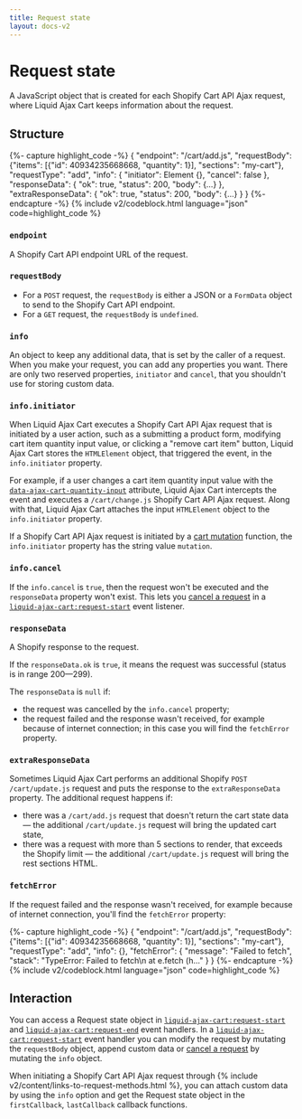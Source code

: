```yaml
---
title: Request state
layout: docs-v2
---
```


# Request state
<p class="lead">
A JavaScript object that is created for each Shopify Cart API Ajax request, 
where Liquid Ajax Cart keeps information about the request.
</p>

## Structure

{%- capture highlight_code -%}
{
  "endpoint": "/cart/add.js",
  "requestBody": {"items": [{"id": 40934235668668, "quantity": 1}], "sections": "my-cart"},
  "requestType": "add",
  "info": {
    "initiator": Element {},
    "cancel": false
  },
  "responseData": {
    "ok": true,
    "status": 200,
    "body": {…}
  },
  "extraResponseData": {
    "ok": true,
    "status": 200,
    "body": {…}
  }
}
{%- endcapture -%}
{% include v2/codeblock.html language="json" code=highlight_code %}

### `endpoint`
A Shopify Cart API endpoint URL of the request.

### `requestBody`
* For a `POST` request, the `requestBody` is either a JSON or a `FormData` object to send to the Shopify Cart API endpoint.
* For a `GET` request, the `requestBody` is `undefined`.

### `info`
An object to keep any additional data, that is set by the caller of a request. 
When you make your request, you can add any properties you want.
There are only two reserved properties, `initiator` and `cancel`, 
that you shouldn't use for storing custom data.

### `info.initiator`
When Liquid Ajax Cart executes a Shopify Cart API Ajax request that is initiated by a user action, 
such as a submitting a product form, modifying cart item quantity input value, or clicking a "remove cart item" button,
Liquid Ajax Cart stores the `HTMLElement` object, that triggered the event, in the `info.initiator` property.

For example, if a user changes a cart item quantity input value with the [`data-ajax-cart-quantity-input`](/v2/data-ajax-cart-quantity-input/) attribute,
Liquid Ajax Cart intercepts the event and executes a `/cart/change.js` Shopify Cart API Ajax request. 
Along with that, Liquid Ajax Cart attaches the input `HTMLElement` object to the `info.initiator` property.

If a Shopify Cart API Ajax request is initiated by a [cart mutation](/v2/cart-mutations/) function,
the `info.initiator` property has the string value `mutation`.

### `info.cancel`
If the `info.cancel` is `true`, then the request won't be executed and the `responseData` property won't exist.
This lets you [cancel a request](/v2/event-request-start/#cancel-a-request) 
in a [`liquid-ajax-cart:request-start`](/v2/event-request-start/) event listener.

### `responseData`
A Shopify response to the request. 

If the `responseData.ok` is `true`, it means the request was successful (status is in range 200—299).

The `responseData` is `null` if:
* the request was cancelled by the `info.cancel` property;
* the request failed and the response wasn't received, for example because of internet connection; in this case you will find the `fetchError` property.

### `extraResponseData`
Sometimes Liquid Ajax Cart performs an additional Shopify `POST /cart/update.js` request and puts the response to the `extraResponseData` property. 
The additional request happens if:
* there was a `/cart/add.js` request that doesn't return the cart state data — the additional `/cart/update.js` request will bring the updated cart state,
* there was a request with more than 5 sections to render, that exceeds the Shopify limit — the additional `/cart/update.js` request will bring the rest sections HTML.

### `fetchError`
If the request failed and the response wasn't received, for example because of internet connection, you'll find the `fetchError` property:

{%- capture highlight_code -%}
{
  "endpoint": "/cart/add.js",
  "requestBody": {"items": [{"id": 40934235668668, "quantity": 1}], "sections": "my-cart"},
  "requestType": "add",
  "info": {},
  "fetchError": {
    "message": "Failed to fetch",
    "stack": "TypeError: Failed to fetch\n    at e.fetch (h..."
  }
}
{%- endcapture -%}
{% include v2/codeblock.html language="json" code=highlight_code %}

## Interaction

You can access a Request state object in [`liquid-ajax-cart:request-start`](/v2/event-request-start/) 
and [`liquid-ajax-cart:request-end`](/v2/event-request-end/) event handlers.
In a [`liquid-ajax-cart:request-start`](/v2/event-request-start/) event handler you can 
modify the request by mutating the `requestBody` object, 
append custom data or [cancel a request](/v2/event-request-start/#cancel-a-request) by mutating the `info` object.

When initiating a Shopify Cart API Ajax request through {% include v2/content/links-to-request-methods.html %},
you can attach custom data by using the `info` option and get the Request state object
in the `firstCallback`, `lastCallback` callback functions.